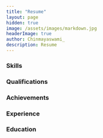 ```yaml
---
title: "Resume"
layout: page
hidden: true
image: /assets/images/markdown.jpg
headerImage: true
author: Chinmayaswami_
description: Resume
---
```

### Skills


### Qualifications


### Achievements


### Experience


### Education






